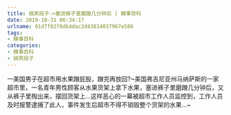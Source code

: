 ```yaml
---
title: 搞笑段子->塞进裤子里磨蹭几分钟后 | 糗事百科
date: 2019-10-31 06:34:17
urlname: 01d7f02f8db4dac2d43814037967e586
tags: 
- 糗事百科
categories:
- 糗事百科
- 搞笑段子
---
```

一美国男子在超市用水果蹭屁股，蹭完再放回?~美国弗吉尼亚州马纳萨斯的一家超市里，一名青年男性顾客从水果货架上拿下水果，塞进裤子里磨蹭几分钟后，又从裤子里掏出来，摆回货架上…这样恶心的一幕被超市工作人员监控到，工作人员及时报警逮捕了此人，事件发生后超市不得不销毁整个货架的水果…~


